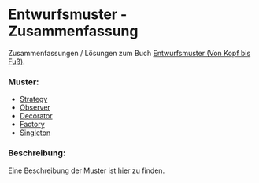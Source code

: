 # Entwurfsmuster - Zusammenfassung
Zusammenfassungen / Lösungen zum Buch [Entwurfsmuster (Von Kopf bis Fuß)](https://www.amazon.de/Entwurfsmuster-von-Kopf-bis-Fu%C3%9F/dp/3897214210).
### Muster: 
  - [Strategy](https://github.com/derMacon/Entwurfsmuster/tree/master/zusammenfassung/strategy)
  - [Observer](https://github.com/derMacon/Entwurfsmuster/tree/master/zusammenfassung/observer)
  - [Decorator](https://github.com/derMacon/Entwurfsmuster/tree/master/zusammenfassung/decorator)
  - [Factory](https://github.com/derMacon/Entwurfsmuster/tree/master/zusammenfassung/factory)
  - [Singleton](https://github.com/derMacon/Entwurfsmuster/tree/master/zusammenfassung/singleton)
### Beschreibung: 
Eine Beschreibung der Muster ist [hier](https://github.com/derMacon/Entwurfsmuster/blob/master/zusammenfassung/mainRecap.pdf) zu finden. 

